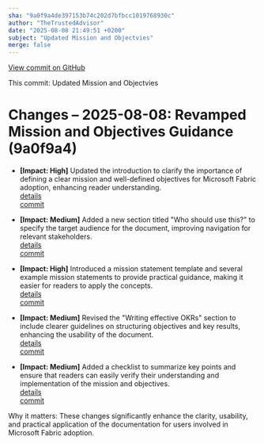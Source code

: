 ```yaml
---
sha: "9a0f9a4de397153b74c202d7bfbcc1019768930c"
author: "TheTrustedAdvisor"
date: "2025-08-08 21:49:51 +0200"
subject: "Updated Mission and Objectvies"
merge: false
---
```


[View commit on GitHub](https://github.com/TheTrustedAdvisor/FabricAdoptionFramework/commit/9a0f9a4de397153b74c202d7bfbcc1019768930c)

This commit: Updated Mission and Objectvies

# Changes – 2025-08-08: Revamped Mission and Objectives Guidance (9a0f9a4)

- **[Impact: High]** Updated the introduction to clarify the importance of defining a clear mission and well-defined objectives for Microsoft Fabric adoption, enhancing reader understanding.  
   [details](/docs/about/changes/2025-08-08-updated-mission-and-objectives)  
   [commit](https://github.com/TheTrustedAdvisor/FabricAdoptionFramework/commit/9a0f9a4de397153b74c202d7bfbcc1019768930c)

- **[Impact: Medium]** Added a new section titled "Who should use this?" to specify the target audience for the document, improving navigation for relevant stakeholders.  
   [details](/docs/about/changes/2025-08-08-updated-mission-and-objectives)  
   [commit](https://github.com/TheTrustedAdvisor/FabricAdoptionFramework/commit/9a0f9a4de397153b74c202d7bfbcc1019768930c)

- **[Impact: High]** Introduced a mission statement template and several example mission statements to provide practical guidance, making it easier for readers to apply the concepts.  
   [details](/docs/about/changes/2025-08-08-updated-mission-and-objectives)  
   [commit](https://github.com/TheTrustedAdvisor/FabricAdoptionFramework/commit/9a0f9a4de397153b74c202d7bfbcc1019768930c)

- **[Impact: Medium]** Revised the "Writing effective OKRs" section to include clearer guidelines on structuring objectives and key results, enhancing the usability of the document.  
   [details](/docs/about/changes/2025-08-08-updated-mission-and-objectives)  
   [commit](https://github.com/TheTrustedAdvisor/FabricAdoptionFramework/commit/9a0f9a4de397153b74c202d7bfbcc1019768930c)

- **[Impact: Medium]** Added a checklist to summarize key points and ensure that readers can easily verify their understanding and implementation of the mission and objectives.  
   [details](/docs/about/changes/2025-08-08-updated-mission-and-objectives)  
   [commit](https://github.com/TheTrustedAdvisor/FabricAdoptionFramework/commit/9a0f9a4de397153b74c202d7bfbcc1019768930c)

Why it matters: These changes significantly enhance the clarity, usability, and practical application of the documentation for users involved in Microsoft Fabric adoption.
